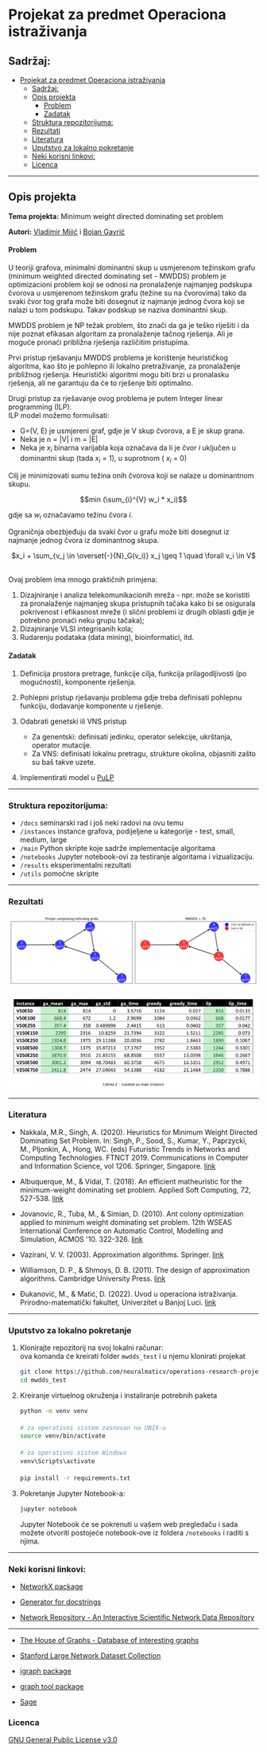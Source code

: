 # Projekat za predmet Operaciona istraživanja

## Sadržaj:
- [Projekat za predmet Operaciona istraživanja](#projekat-za-predmet-operaciona-istraživanja)
  - [Sadržaj:](#sadržaj)
  - [Opis projekta](#opis-projekta)
      - [Problem](#problem)
      - [Zadatak](#zadatak)
  - [Struktura repozitorijuma:](#struktura-repozitorijuma)
  - [Rezultati](#rezultati)
  - [Literatura](#literatura)
  - [Uputstvo za lokalno pokretanje](#uputstvo-za-lokalno-pokretanje)
  - [Neki korisni linkovi:](#neki-korisni-linkovi)
  - [Licenca](#licenca)
---

## Opis projekta
**Tema projekta:** Minimum weight directed dominating set problem

**Autori:** [Vladimir Mijić](https://github.com/neuralmaticv) i [Bojan Gavrić](https://github.com/BokaG)
#### Problem
U teoriji grafova, minimalni dominantni skup u usmjerenom težinskom grafu (minimum weighted directed dominating set - MWDDS) problem je optimizacioni problem koji se odnosi na
pronalaženje najmanjeg podskupa čvorova u usmjerenom težinskom grafu (težine su na čvorovima) tako da svaki čvor 
tog grafa može biti dosegnut iz najmanje jednog čvora koji se nalazi u tom podskupu. Takav podskup se naziva dominantni skup.   
 
MWDDS problem je NP težak problem, što znači da ga je teško riješiti i da nije poznat efikasan algoritam za pronalaženje tačnog rješenja. Ali je moguće pronaći približna rješenja različitim pristupima.

Prvi pristup rješavanju MWDDS problema je korištenje heurističkog algoritma, kao što je pohlepno ili lokalno pretraživanje,
za pronalaženje približnog rješenja. Heuristički algoritmi mogu biti brzi u pronalasku rješenja, ali ne garantuju da će 
to rješenje biti optimalno.  

Drugi pristup za rješavanje ovog problema je putem Integer linear programming (ILP).  
ILP model možemo formulisati:  
* G=(V, E) je usmjereni graf, gdje je V skup čvorova, a E je skup grana.
* Neka je n = |V| i m = |E|
* Neka je $x_i$ binarna varijabla koja označava da li je čvor *i* uključen u dominantni skup (tada $x_i$ = 1), u suprotnom ( $x_i$ = 0)  

Cilj je minimizovati sumu težina onih čvorova koji se nalaze u dominantnom skupu.  
  
$$min (\sum_{i}^{V} w_i * x_i)$$


gdje sa $w_i$ označavamo težinu čvora *i*.  

Ograničnja obezbjeđuju da svaki čvor u grafu može biti dosegnut iz najmanje jednog čvora iz dominantnog skupa.  


<p align="center">
$x_i + \sum_{v_j \in \overset{-}{N}_G(v_i)} x_j \geq 1 \quad \forall v_i \in V$
</p>
  
<br>
Ovaj problem ima mnogo praktičnih primjena:  

1. Dizajniranje i analiza telekomunikacionih mreža - npr. može se koristiti za pronalaženje najmanjeg skupa pristupnih tačaka kako bi se osigurala pokrivenost i efikasnost mreže (i slični problemi iz drugih oblasti gdje je potrebno pronaći neku grupu tačaka);
2. Dizajniranje VLSI integrisanih kola;
3. Rudarenju podataka (data mining), bioinformatici, itd. 


#### Zadatak
1) Definicija prostora pretrage, funkcije cilja, funkcija prilagodljivosti (po mogućnosti), komponente rješenja.
2) Pohlepni pristup rješavanju problema gdje treba definisati  pohlepnu funkciju, dodavanje komponente u rješenje.
3) Odabrati genetski ili VNS pristup
     - Za genentski: definisati jedinku, operator selekcije, ukrštanja, operator mutacije.
     - Za VNS: definisati lokalnu pretragu, strukture okolina, objasniti zašto su baš takve uzete.

4) Implementirati model u [PuLP](https://coin-or.github.io/pulp/)

---

### Struktura repozitorijuma:
- `/docs` 	seminarski rad i još neki radovi na ovu temu
- `/instances` 	instance grafova, podijeljene u kategorije - test, small, medium, large
- `/main`	Python skripte koje sadrže implementacije algoritama
- `/notebooks` 	Jupyter notebook-ovi za testiranje algoritama i vizualizaciju.
- `/results` 	eksperimentalni rezultati
- `/utils`  pomoćne skripte
---

### Rezultati
![Primjer minimalnog dominantnog skupa u usmjerenom težinskom grafu](https://github.com/neuralmaticv/operations-research-project_mwdds/blob/main/instances/images/instance_05_06_graph_bhs.png)

![Rezultati za testne instance](https://github.com/neuralmaticv/operations-research-project_mwdds/blob/main/results/images/small_results_overview_bhs.png)

---

### Literatura

* Nakkala, M.R., Singh, A. (2020). Heuristics for Minimum Weight Directed Dominating Set Problem. In: Singh, P., Sood, S., Kumar, Y., Paprzycki, M., Pljonkin, A., Hong, WC. (eds) Futuristic Trends in Networks and Computing Technologies. FTNCT 2019. Communications in Computer and Information Science, vol 1206. Springer, Singapore. [link](https://doi.org/10.1007/978-981-15-4451-4_39)

* Albuquerque, M., & Vidal, T. (2018). An efficient matheuristic for the minimum-weight dominating set problem. Applied Soft Computing, 72, 527-538. [link](https://doi.org/10.1016/j.asoc.2018.06.052)

* Jovanovic, R., Tuba, M., & Simian, D. (2010). Ant colony optimization applied to minimum weight dominating set problem. 12th WSEAS International Conference on Automatic Control, Modelling and Simulation, ACMOS '10. 322-326. [link](https://www.researchgate.net/publication/262354402_Ant_colony_optimization_applied_to_minimum_weight_dominating_set_problem)

* Vazirani, V. V. (2003). Approximation algorithms. Springer. [link](https://link.springer.com/book/10.1007/978-3-662-04565-7)

* Williamson, D. P., & Shmoys, D. B. (2011). The design of approximation algorithms. Cambridge University Press. [link](https://www.designofapproxalgs.com/index.php)

* Đukanović, M., & Matić, D. (2022). Uvod u operaciona istraživanja. Prirodno-matematički fakultet, Univerzitet u Banjoj Luci. [link](https://drive.google.com/file/d/18arqs1f0SVbmAzVdUGGJfMxRIP306byn/view)

---

### Uputstvo za lokalno pokretanje
1. Klonirajte repozitorij na svoj lokalni računar:  
   ova komanda će kreirati folder `mwdds_test` i u njemu klonirati projekat
   ```bash
   git clone https://github.com/neuralmaticv/operations-research-project_mwdds.git mwdds_test
   cd mwdds_test
   ```
3. Kreiranje virtuelnog okruženja i instaliranje potrebnih paketa
   ```bash
   python -m venv venv

   # za operativni sistem zasnovan na UNIX-u
   source venv/bin/activate

   # za operativni sistem Windows
   venv\Scripts\activate

   pip install -r requirements.txt
   ```
4. Pokretanje Jupyter Notebook-a:
   ```bash
   jupyter notebook
   ```
   Jupyter Notebook će se pokrenuti u vašem web pregledaču i sada možete otvoriti postojeće notebook-ove iz foldera `/notebooks` i raditi s njima.

   
---

### Neki korisni linkovi:

* [NetworkX package](https://networkx.org/documentation/stable/index.html)

* [Generator for docstrings](https://github.com/airtai/docstring-gen)

* [Network Repository - An Interactive Scientific Network Data Repository](https://networkrepository.com/)

---

* [The House of Graphs - Database of interesting graphs](https://houseofgraphs.org/)

* [Stanford Large Network Dataset Collection](https://snap.stanford.edu/data/)

* [igraph package](https://igraph.readthedocs.io/en/0.10.2/index.html)

* [graph tool package](https://graph-tool.skewed.de/)

* [Sage](https://doc.sagemath.org/html/en/reference/index.html)


### Licenca
[GNU General Public License v3.0](https://github.com/neuralmaticv/operations-research-project_mwdds/blob/main/LICENSE)
